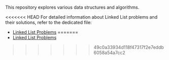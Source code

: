 This repository explores various data structures and algorithms.

<<<<<<< HEAD
For detailed information about Linked List problems and their solutions, refer to the dedicated file:

* [Linked List Problems](LinkedList/README.md)
=======
* [Linked List Problems](LinkedList/README.md)
>>>>>>> 49c0a33934d118f47317f2e7eddb6058a54a7cc2

